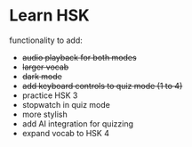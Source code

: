 # Learn HSK
functionality to add:
- ~~audio playback for both modes~~
- ~~larger vocab~~
- ~~dark mode~~
- ~~add keyboard controls to quiz mode (1 to 4)~~
- practice HSK 3
- stopwatch in quiz mode
- more stylish
- add AI integration for quizzing
- expand vocab to HSK 4

